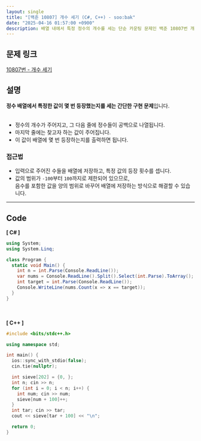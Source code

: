 ```yaml
---
layout: single
title: "[백준 10807] 개수 세기 (C#, C++) - soo:bak"
date: "2025-04-16 01:57:00 +0900"
description: 배열 내에서 특정 정수의 개수를 세는 단순 카운팅 문제인 백준 10807번 개수 세기 문제의 C# 및 C++ 풀이 및 해설
---
```


## 문제 링크
[10807번 - 개수 세기](https://www.acmicpc.net/problem/10807)

## 설명
**정수 배열에서 특정한 값이 몇 번 등장했는지를 세는 간단한 구현 문제**입니다.<br>
<br>

- 정수의 개수가 주어지고, 그 다음 줄에 정수들이 공백으로 나열됩니다.<br>
- 마지막 줄에는 찾고자 하는 값이 주어집니다.<br>
- 이 값이 배열에 몇 번 등장하는지를 출력하면 됩니다.<br>

### 접근법
- 입력으로 주어진 수들을 배열에 저장하고, 특정 값의 등장 횟수를 셉니다.<br>
- 값의 범위가 `-100`부터 `100`까지로 제한되어 있으므로, <br>
  음수를 포함한 값을 양의 범위로 바꾸어 배열에 저장하는 방식으로 해결할 수 있습니다.<br>

---

## Code
<b>[ C# ] </b>
<br>

```csharp
using System;
using System.Linq;

class Program {
  static void Main() {
    int n = int.Parse(Console.ReadLine());
    var nums = Console.ReadLine().Split().Select(int.Parse).ToArray();
    int target = int.Parse(Console.ReadLine());
    Console.WriteLine(nums.Count(x => x == target));
  }
}
```

<br><br>
<b>[ C++ ] </b>
<br>

```cpp
#include <bits/stdc++.h>

using namespace std;

int main() {
  ios::sync_with_stdio(false);
  cin.tie(nullptr);

  int sieve[202] = {0, };
  int n; cin >> n;
  for (int i = 0; i < n; i++) {
    int num; cin >> num;
    sieve[num + 100]++;
  }
  int tar; cin >> tar;
  cout << sieve[tar + 100] << "\n";

  return 0;
}
```
